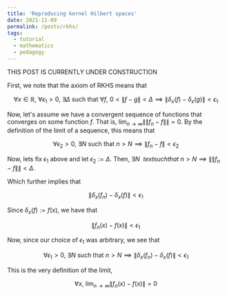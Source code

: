 ```yaml
---
title: 'Reproducing kernel Hilbert spaces'
date: 2021-11-09
permalink: /posts/rkhs/
tags:
  - tutorial
  - mathematics
  - pedagogy
---
```


THIS POST IS CURRENTLY UNDER CONSTRUCTION


First, we note that the axiom of RKHS means that 

$$\forall x \in \mathbb{R}, \ \forall \epsilon_1 > 0, \ \exists \Delta \ \text{such that} \ \forall f, \ 0 \lt \| f-g \| \lt \Delta \implies \|\delta_x(f) - \delta_x(g) \| < \epsilon_1$$

Now, let's assume we have a convergent sequence of functions that converges on some function $f$. That is, $\lim_{n \rightarrow \infty} \|\|f_n - f\|\| = 0$. By the definition of the limit of a sequence, this means that

$$\forall \epsilon_2 > 0, \ \exists N \ \text{such that} \ n > N \implies \| f_n - f \| < \epsilon_2$$

Now, lets fix $\epsilon_1$ above and let $\epsilon_2 := \Delta$. Then, $\exists N \ \ text{such that} \ n > N \implies \|\| f_n - f \|\| < \Delta$. 

Which further implies that 

$$\| \delta_x(f_n) - \delta_x(f) \| < \epsilon_1$$

Since $\delta_x(f) := f(x)$, we have that

$$\|f_n(x) - f(x) \| < \epsilon_1$$

Now, since our choice of $\epsilon_1$ was arbitrary, we see that 

$$\forall \epsilon_1 > 0, \ \exists N \ \text{such that} \ n > N \implies \| \delta_x(f_n) - \delta_x(f) \| < \epsilon_1$$

This is the very definition of the limit, 

$$\forall x, \ \lim_{n \rightarrow \infty} \| f_n(x) - f(x) \| = 0$$
